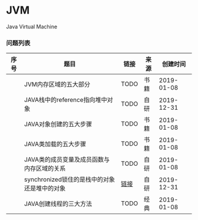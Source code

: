 
# JVM

Java Virtual Machine

### 问题列表

|序号|题目|链接|来源|创建时间|
|--|--|--|--|--|
||JVM内存区域的五大部分|TODO|书籍|2019-01-08|
||JAVA栈中的reference指向堆中对象|TODO|自研|2019-12-31|
||JAVA对象创建的五大步骤|TODO|书籍|2019-01-08|
||JAVA类加载的五大步骤|TODO|书籍|2019-01-08|
||JAVA类的成员变量及成员函数与内存区域的关系|TODO|自研|2019-01-08|
||synchronized锁住的是栈中的对象还是堆中的对象|[链接](synchronized锁住的是栈中的对象还是堆中的对象)|自研|2019-12-31|
||JAVA创建线程的三大方法|TODO|经典|2019-01-08|
